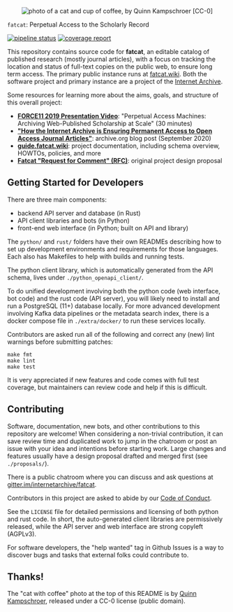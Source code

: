 <!--
              __       _            _   
             / _| __ _| |_ ___ __ _| |_ 
            | |_ / _` | __/ __/ _` | __|
            |  _| (_| | || (_| (_| | |_ 
            |_|  \__,_|\__\___\__,_|\__|

       perpetual access to the scholarly record
-->
<div align="center">
  <img src="python/fatcat_web/static/fatcat.jpg" alt="photo of a cat and cup of coffee, by Quinn Kampschroer [CC-0]">
</div>

`fatcat`: Perpetual Access to the Scholarly Record

[![pipeline status](https://gitlab.com/bnewbold/fatcat/badges/master/pipeline.svg)](https://gitlab.com/bnewbold/fatcat/commits/master)
[![coverage report](https://gitlab.com/bnewbold/fatcat/badges/master/coverage.svg)](https://gitlab.com/bnewbold/fatcat/commits/master)

This repository contains source code for **fatcat**, an editable catalog of
published research (mostly journal articles), with a focus on tracking the
location and status of full-text copies on the public web, to ensure long term
access. The primary public instance runs at [fatcat.wiki](https://fatcat.wiki).
Both the software project and primary instance are a project of the [Internet
Archive](https://archive.org).

Some resources for learning more about the aims, goals, and structure of this
overall project:

* **[FORCE11 2019 Presentation Video](https://www.youtube.com/watch?v=PARqfbYIdXQ)**: "Perpetual Access Machines: Archiving Web-Published Scholarship at Scale" (30 minutes)
* **["How the Internet Archive is Ensuring Permanent Access to Open Access Journal Articles"](https://blog.archive.org/2020/09/15/how-the-internet-archive-is-ensuring-permanent-access-to-open-access-journal-articles/)**: archive.org blog post (September 2020)
* **[guide.fatcat.wiki](https://guide.fatcat.wiki)**: project documentation,
  including schema overview, HOWTOs, policies, and more
* **[Fatcat "Request for Comment" (RFC)](./fatcat-rfc.md)**: original project design proposal


## Getting Started for Developers

There are three main components:

- backend API server and database (in Rust)
- API client libraries and bots (in Python)
- front-end web interface (in Python; built on API and library)

The `python/` and `rust/` folders have their own READMEs describing how to set
up development environments and requirements for those languages. Each also has
Makefiles to help with builds and running tests.

The python client library, which is automatically generated from the API
schema, lives under `./python_openapi_client/`.

To do unified development involving both the python code (web interface, bot
code) and the rust code (API server), you will likely need to install and run a
PostgreSQL (11+) database locally. For more advanced development involving
Kafka data pipelines or the metadata search index, there is a docker compose
file in `./extra/docker/` to run these services locally.

Contributors are asked run all of the following and correct any (new) lint
warnings before submitting patches:

    make fmt
    make lint
    make test

It is very appreciated if new features and code comes with full test coverage,
but maintainers can review code and help if this is difficult.


## Contributing

Software, documentation, new bots, and other contributions to this repository
are welcome! When considering a non-trivial contribution, it can save review
time and duplicated work to jump in the chatroom or post an issue with your
idea and intentions before starting work. Large changes and features usually
have a design proposal drafted and merged first (see `./proposals/`).

There is a public chatroom where you can discuss and ask questions at
[gitter.im/internetarchive/fatcat](https://gitter.im/internetarchive/fatcat).

Contributors in this project are asked to abide by our
[Code of Conduct](https://guide.fatcat.wiki/code_of_conduct.html).

See the `LICENSE` file for detailed permissions and licensing of both python
and rust code. In short, the auto-generated client libraries are permissively
released, while the API server and web interface are strong copyleft (AGPLv3).

For software developers, the "help wanted" tag in Github Issues is a way to
discover bugs and tasks that external folks could contribute to.


## Thanks!

The "cat with coffee" photo at the top of this README is by <a
href="http://www.kampschroer.com/photography.html">Quinn Kampschroer</a>,
released under a CC-0 license (public domain).
